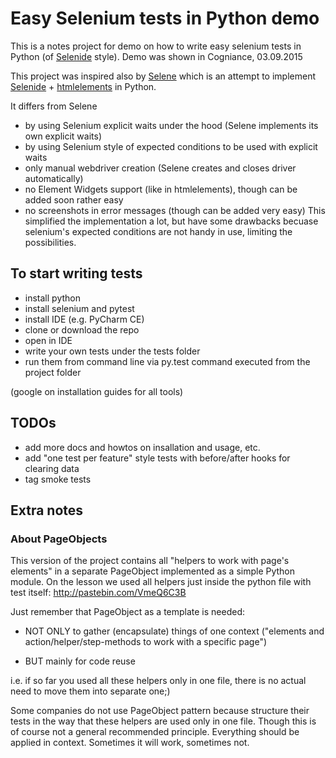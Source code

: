 # Easy Selenium tests in Python demo

This is a notes project for demo on how to write easy selenium tests in Python (of [Selenide](http://selenide.org) style). 
Demo was shown in Cogniance, 03.09.2015

This project was inspired also by [Selene](https://github.com/yashaka/selene/) which is an attempt to implement [Selenide](http://selenide.org) + [htmlelements](https://github.com/yandex-qatools/htmlelements) in Python.

It differs from Selene
* by using Selenium explicit waits under the hood (Selene implements its own explicit waits)
* by using Selenium style of expected conditions to be used with explicit waits
* only manual webdriver creation (Selene creates and closes driver automatically)
* no Element Widgets support (like in htmlelements), though can be added soon rather easy
* no screenshots in error messages (though can be added very easy)
This simplified the implementation a lot, but have some drawbacks becuase selenium's expected conditions are not handy in use, limiting the possibilities.

## To start writing tests
* install python 
* install selenium and pytest
* install IDE (e.g. PyCharm CE)
* clone or download the repo
* open in IDE
* write your own tests under the tests folder
* run them from command line via py.test command executed from the project folder

(google on installation guides for all tools)

## TODOs
* add more docs and howtos on insallation and usage, etc.
* add "one test per feature" style tests with before/after hooks for clearing data
* tag smoke tests

## Extra notes

### About PageObjects

This version of the project contains all "helpers to work with page's elements" in a separate PageObject implemented
as a simple Python module. 
On the lesson we used all helpers just inside the python file with test itself: http://pastebin.com/VmeQ6C3B

Just remember that PageObject as a template is needed:

* NOT ONLY to gather (encapsulate) things of one context ("elements and action/helper/step-methods to work with a specific page")

* BUT mainly for code reuse

i.e. if so far you used all these helpers only in one file, there is no actual need to move them into separate one;)

Some companies do not use PageObject pattern because structure their tests in the way that these helpers are used only in one file.
Though this is of course not a general recommended principle. Everything should be applied in context.
Sometimes it will work, sometimes not.